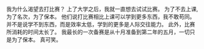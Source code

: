我为什么渴望去打比赛？
上了大学之后，我就一直想去试试比赛。
为了不去上课,为了名次，为了保本。
他们说打比赛相比上课可以学到更多东西，我不敢苟同。
并不是说学不到东西，而是效率太低，学到的更多是人际交往能力。
此外，比赛所消耗的时间太长了。
我最长的一次备赛是从十月准备到第二年的五月，一切只是为了保本。
真可笑。